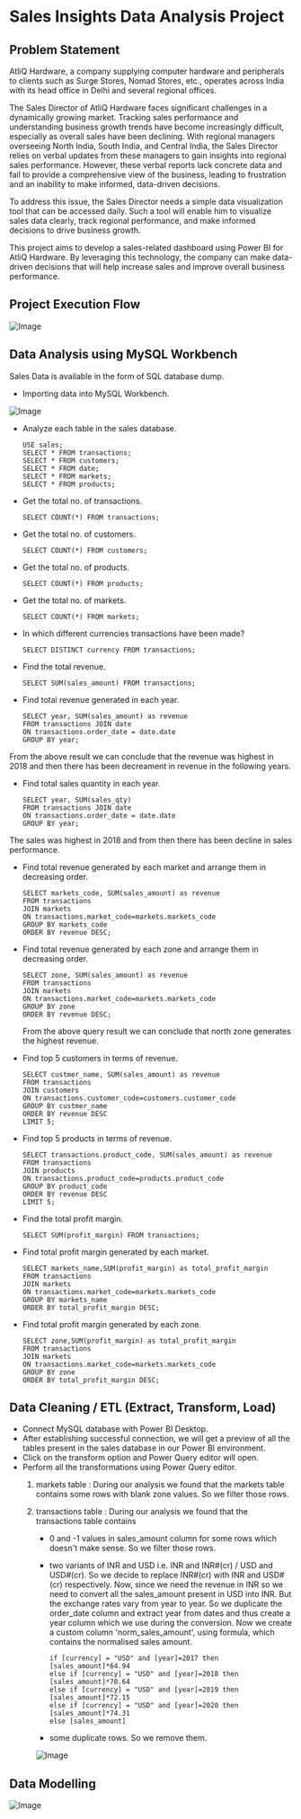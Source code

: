 # Sales Insights Data Analysis Project

## Problem Statement

AtliQ Hardware, a company supplying computer hardware and peripherals to clients such as Surge Stores, Nomad Stores, etc., operates across India with its head office in Delhi and several regional offices.

The Sales Director of AtliQ Hardware faces significant challenges in a dynamically growing market. Tracking sales performance and understanding business growth trends have become increasingly difficult, especially as overall sales have been declining. With regional managers overseeing North India, South India, and Central India, the Sales Director relies on verbal updates from these managers to gain insights into regional sales performance. However, these verbal reports lack concrete data and fail to provide a comprehensive view of the business, leading to frustration and an inability to make informed, data-driven decisions.

To address this issue, the Sales Director needs a simple data visualization tool that can be accessed daily. Such a tool will enable him to visualize sales data clearly, track regional performance, and make informed decisions to drive business growth.

This project aims to develop a sales-related dashboard using Power BI for AtliQ Hardware. By leveraging this technology, the company can make data-driven decisions that will help increase sales and improve overall business performance.

## Project Execution Flow
![Image](https://github.com/user-attachments/assets/ad59f63a-b6a1-4c34-a657-bb443bb31222)

## Data Analysis using MySQL Workbench

Sales Data is available in the form of SQL database dump.

- Importing data into MySQL Workbench.

![Image](https://github.com/user-attachments/assets/42cb1dc1-b4c1-4240-9519-56d7bbefb828)

- Analyze each table in the sales database.

      USE sales;
      SELECT * FROM transactions;
      SELECT * FROM customers;
      SELECT * FROM date;
      SELECT * FROM markets;
      SELECT * FROM products;

- Get the total no. of transactions.

      SELECT COUNT(*) FROM transactions;

- Get the total no. of customers.

      SELECT COUNT(*) FROM customers;

- Get the total no. of products.

      SELECT COUNT(*) FROM products;

- Get the total no. of markets.

      SELECT COUNT(*) FROM markets;

- In which different currencies transactions have been made?

      SELECT DISTINCT currency FROM transactions;

- Find the total revenue.

      SELECT SUM(sales_amount) FROM transactions;

- Find total revenue generated in each year.

      SELECT year, SUM(sales_amount) as revenue
      FROM transactions JOIN date
      ON transactions.order_date = date.date
      GROUP BY year;

From the above result we can conclude that the revenue was highest in 2018 and then there has been decreament in revenue in the following years.

- Find total sales quantity in each year.

      SELECT year, SUM(sales_qty)
      FROM transactions JOIN date
      ON transactions.order_date = date.date
      GROUP BY year;

The sales was highest in 2018 and from then there has been decline in sales performance.

- Find total revenue generated by each market and arrange them in decreasing order.

      SELECT markets_code, SUM(sales_amount) as revenue
      FROM transactions
      JOIN markets
      ON transactions.market_code=markets.markets_code
      GROUP BY markets_code
      ORDER BY revenue DESC;

- Find total revenue generated by each zone and arrange them in decreasing order.  

      SELECT zone, SUM(sales_amount) as revenue
      FROM transactions
      JOIN markets
      ON transactions.market_code=markets.markets_code
      GROUP BY zone
      ORDER BY revenue DESC;

  From the above query result we can conclude that north zone generates the highest revenue.

- Find top 5 customers in terms of revenue.

      SELECT custmer_name, SUM(sales_amount) as revenue
      FROM transactions
      JOIN customers
      ON transactions.customer_code=customers.customer_code
      GROUP BY custmer_name
      ORDER BY revenue DESC
      LIMIT 5;

- Find top 5 products in terms of revenue.

      SELECT transactions.product_code, SUM(sales_amount) as revenue
      FROM transactions
      JOIN products
      ON transactions.product_code=products.product_code
      GROUP BY product_code
      ORDER BY revenue DESC
      LIMIT 5;

- Find the total profit margin.

      SELECT SUM(profit_margin) FROM transactions;

- Find total profit margin generated by each market.

      SELECT markets_name,SUM(profit_margin) as total_profit_margin
      FROM transactions
      JOIN markets
      ON transactions.market_code=markets.markets_code
      GROUP BY markets_name
      ORDER BY total_profit_margin DESC;

- Find total profit margin generated by each zone.

      SELECT zone,SUM(profit_margin) as total_profit_margin
      FROM transactions
      JOIN markets
      ON transactions.market_code=markets.markets_code
      GROUP BY zone
      ORDER BY total_profit_margin DESC;

## Data Cleaning / ETL (Extract, Transform, Load)

-  Connect MySQL database with Power BI Desktop.
-  After establishing successful connection, we will get a preview of all the tables present in the sales database in our Power BI environment.
-  Click on the transform option and Power Query editor will open.
-  Perform all the transformations using Power Query editor.
   1. markets table : During our analysis we found that the markets table contains some rows with blank zone values. So we filter those rows.
   2. transactions table : During our analysis we found that the transactions table contains
      - 0 and -1 values in sales_amount column for some rows which doesn't make sense. So we filter those rows.
      - two variants of INR and USD i.e. INR and INR#(cr) / USD and USD#(cr). So we decide to replace INR#(cr) with INR and USD#(cr) respectively.
Now, since we need the revenue in INR so we need to convert all the sales_amount present in USD into INR. But the exchange rates vary from year to year. So we duplicate the order_date column and extract year from dates and thus create a year column which we use during the conversion. Now we create a custom column 'norm_sales_amount', using formula, which contains the normalised sales amount.

            if [currency] = "USD" and [year]=2017 then [sales_amount]*64.94
            else if [currency] = "USD" and [year]=2018 then [sales_amount]*70.64
            else if [currency] = "USD" and [year]=2019 then [sales_amount]*72.15
            else if [currency] = "USD" and [year]=2020 then [sales_amount]*74.31
            else [sales_amount]
      - some duplicate rows. So we remove them.

      ![Image](https://github.com/user-attachments/assets/8f315f9e-5d9e-4c74-a88e-fa1ff7151113)

## Data Modelling
![Image](https://github.com/user-attachments/assets/7f5b3fe0-4cc0-44c7-8352-ea0841b3e6ed)
        
   
      

  

